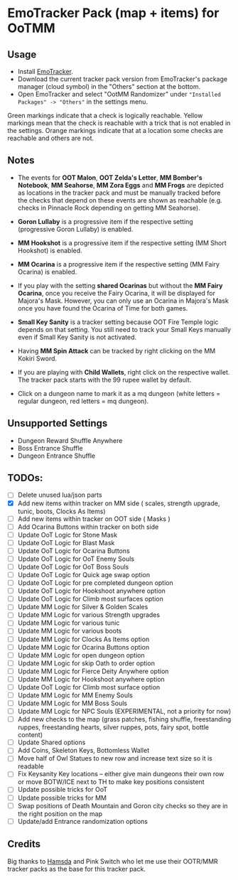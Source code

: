 # EmoTracker Pack (map + items) for OoTMM

## Usage

- Install [EmoTracker](https://emotracker.net/download/).
- Download the current tracker pack version from EmoTracker's package manager (cloud symbol) in the "Others" section at the bottom.
- Open EmoTracker and select "OotMM Randomizer" under `"Installed Packages" -> "Others"` in the settings menu.

Green markings indicate that a check is logically reachable. Yellow markings mean that the check is reachable with a trick that is not enabled in the settings. Orange markings indicate that at a location some checks are reachable and others are not.

## Notes

- The events for **OOT Malon**, **OOT Zelda's Letter**, **MM Bomber's Notebook**, **MM Seahorse**, **MM Zora Eggs** and **MM Frogs** are depicted as locations in the tracker pack and must be manually tracked before the checks that depend on these events are shown as reachable (e.g. checks in Pinnacle Rock depending on getting MM Seahorse).

- **Goron Lullaby** is a progressive item if the respective setting (progressive Goron Lullaby) is enabled.

- **MM Hookshot** is a progressive item if the respective setting (MM Short Hookshot) is enabled.

- **MM Ocarina** is a progressive item if the respective setting (MM Fairy Ocarina) is enabled.

- If you play with the setting **shared Ocarinas** but without the **MM Fairy Ocarina**, once you receive the Fairy Ocarina, it will be displayed for Majora's Mask. However, you can only use an Ocarina in Majora's Mask once you have found the Ocarina of Time for both games.

- **Small Key Sanity** is a tracker setting because OOT Fire Temple logic depends on that setting. You still need to track your Small Keys manually even if Small Key Sanity is not activated.

- Having **MM Spin Attack** can be tracked by right clicking on the MM Kokiri Sword.

- If you are playing with **Child Wallets**, right click on the respective wallet. The tracker pack starts with the 99 rupee wallet by default.

- Click on a dungeon name to mark it as a mq dungeon (white letters = regular dungeon, red letters = mq dungeon).

## Unsupported Settings

- Dungeon Reward Shuffle Anywhere
- Boss Entrance Shuffle
- Dungeon Entrance Shuffle

## TODOs:

- [ ] Delete unused lua/json parts
- [x] Add new items within tracker on MM side ( scales, strength upgrade, tunic, boots, Clocks As Items)
- [ ] Add new items within tracker on OOT side ( Masks )
- [ ] Add Ocarina Buttons within tracker on both side 
- [ ] Update OoT Logic for Stone Mask 
- [ ] Update OoT Logic for Blast Mask
- [ ] Update OoT Logic for Ocarina Buttons
- [ ] Update OoT Logic for OoT Enemy Souls
- [ ] Update OoT Logic for OoT Boss Souls
- [ ] Update OoT Logic for Quick age swap option
- [ ] Update OoT Logic for pre completed dungeon option
- [ ] Update OoT Logic for Hookshoot anywhere option
- [ ] Update OoT Logic for Climb most surfaces option
- [ ] Update MM Logic for Silver & Golden Scales
- [ ] Update MM Logic for various Strength upgrades
- [ ] Update MM Logic for various tunic
- [ ] Update MM Logic for various boots
- [ ] Update MM Logic for Clocks As Items option
- [ ] Update MM Logic for Ocarina Buttons option
- [ ] Update MM Logic for open dungeon option
- [ ] Update MM Logic for skip Oath to order option
- [ ] Update MM Logic for Fierce Deity Anywhere option
- [ ] Update MM Logic for Hookshoot anywhere option
- [ ] Update OoT Logic for Climb most surface option
- [ ] Update MM Logic for MM Enemy Souls
- [ ] Update MM Logic for MM Boss Souls
- [ ] Update MM Logic for NPC Souls (EXPERIMENTAL, not a priority for now)
- [ ] Add new checks to the map (grass patches, fishing shuffle, freestanding ruppes, freestanding hearts, silver ruppes, pots, fairy spot, bottle content)
- [ ] Update Shared options
- [ ] Add Coins, Skeleton Keys, Bottomless Wallet
- [ ] Move half of Owl Statues to new row and increase text size so it is readable 
- [ ] Fix Keysanity Key locations – either give main dungeons their own row or move BOTW/ICE next to TH to make key positions consistent
- [ ] Update possible tricks for OoT
- [ ] Update possible tricks for MM
- [ ] Swap positions of Death Mountain and Goron city checks so they are in the right position on the map
- [ ] Update/add Entrance randomization options

## Credits

Big thanks to [Hamsda](https://github.com/Hamsda/EmoTrackerPacks) and Pink Switch who let me use their OOTR/MMR tracker packs as the base for this tracker pack.
